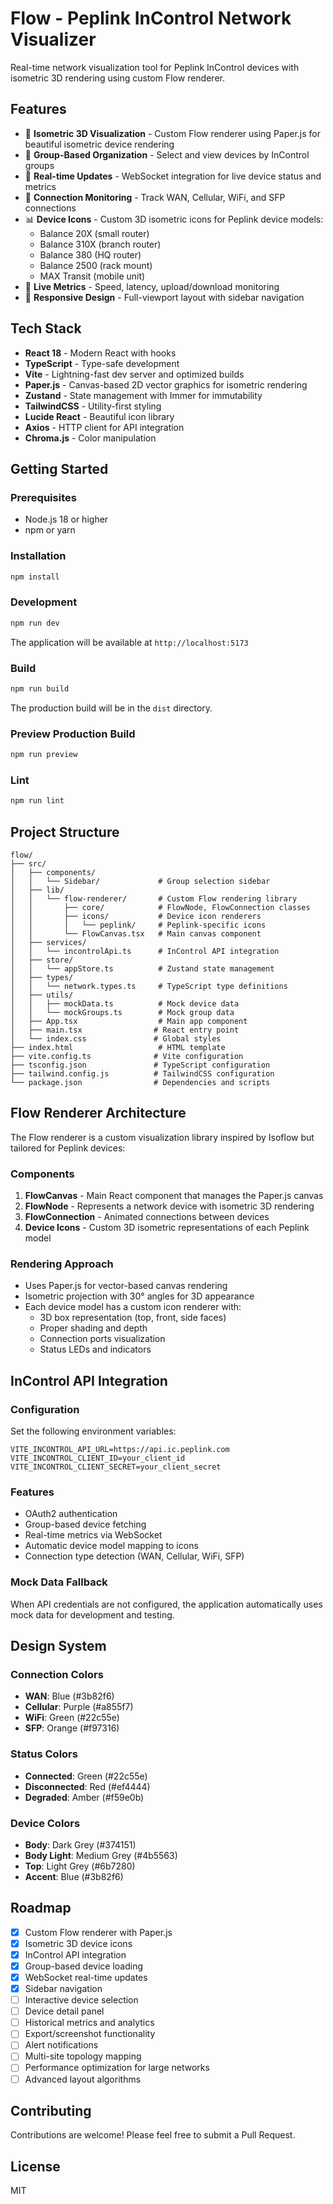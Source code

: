 # Flow - Peplink InControl Network Visualizer

Real-time network visualization tool for Peplink InControl devices with isometric 3D rendering using custom Flow renderer.

## Features

- 🎨 **Isometric 3D Visualization** - Custom Flow renderer using Paper.js for beautiful isometric device rendering
- 🏢 **Group-Based Organization** - Select and view devices by InControl groups
- 📡 **Real-time Updates** - WebSocket integration for live device status and metrics
- 🔌 **Connection Monitoring** - Track WAN, Cellular, WiFi, and SFP connections
- 📊 **Device Icons** - Custom 3D isometric icons for Peplink device models:
  - Balance 20X (small router)
  - Balance 310X (branch router)
  - Balance 380 (HQ router)
  - Balance 2500 (rack mount)
  - MAX Transit (mobile unit)
- 🔄 **Live Metrics** - Speed, latency, upload/download monitoring
- 📱 **Responsive Design** - Full-viewport layout with sidebar navigation

## Tech Stack

- **React 18** - Modern React with hooks
- **TypeScript** - Type-safe development
- **Vite** - Lightning-fast dev server and optimized builds
- **Paper.js** - Canvas-based 2D vector graphics for isometric rendering
- **Zustand** - State management with Immer for immutability
- **TailwindCSS** - Utility-first styling
- **Lucide React** - Beautiful icon library
- **Axios** - HTTP client for API integration
- **Chroma.js** - Color manipulation

## Getting Started

### Prerequisites

- Node.js 18 or higher
- npm or yarn

### Installation

```bash
npm install
```

### Development

```bash
npm run dev
```

The application will be available at `http://localhost:5173`

### Build

```bash
npm run build
```

The production build will be in the `dist` directory.

### Preview Production Build

```bash
npm run preview
```

### Lint

```bash
npm run lint
```

## Project Structure

```
flow/
├── src/
│   ├── components/
│   │   └── Sidebar/             # Group selection sidebar
│   ├── lib/
│   │   └── flow-renderer/       # Custom Flow rendering library
│   │       ├── core/            # FlowNode, FlowConnection classes
│   │       ├── icons/           # Device icon renderers
│   │       │   └── peplink/     # Peplink-specific icons
│   │       └── FlowCanvas.tsx   # Main canvas component
│   ├── services/
│   │   └── incontrolApi.ts      # InControl API integration
│   ├── store/
│   │   └── appStore.ts          # Zustand state management
│   ├── types/
│   │   └── network.types.ts     # TypeScript type definitions
│   ├── utils/
│   │   ├── mockData.ts          # Mock device data
│   │   └── mockGroups.ts        # Mock group data
│   ├── App.tsx                  # Main app component
│   ├── main.tsx                # React entry point
│   └── index.css               # Global styles
├── index.html                   # HTML template
├── vite.config.ts              # Vite configuration
├── tsconfig.json               # TypeScript configuration
├── tailwind.config.js          # TailwindCSS configuration
└── package.json                # Dependencies and scripts
```

## Flow Renderer Architecture

The Flow renderer is a custom visualization library inspired by Isoflow but tailored for Peplink devices:

### Components

1. **FlowCanvas** - Main React component that manages the Paper.js canvas
2. **FlowNode** - Represents a network device with isometric 3D rendering
3. **FlowConnection** - Animated connections between devices
4. **Device Icons** - Custom 3D isometric representations of each Peplink model

### Rendering Approach

- Uses Paper.js for vector-based canvas rendering
- Isometric projection with 30° angles for 3D appearance
- Each device model has a custom icon renderer with:
  - 3D box representation (top, front, side faces)
  - Proper shading and depth
  - Connection ports visualization
  - Status LEDs and indicators

## InControl API Integration

### Configuration

Set the following environment variables:

```env
VITE_INCONTROL_API_URL=https://api.ic.peplink.com
VITE_INCONTROL_CLIENT_ID=your_client_id
VITE_INCONTROL_CLIENT_SECRET=your_client_secret
```

### Features

- OAuth2 authentication
- Group-based device fetching
- Real-time metrics via WebSocket
- Automatic device model mapping to icons
- Connection type detection (WAN, Cellular, WiFi, SFP)

### Mock Data Fallback

When API credentials are not configured, the application automatically uses mock data for development and testing.

## Design System

### Connection Colors

- **WAN**: Blue (#3b82f6)
- **Cellular**: Purple (#a855f7)
- **WiFi**: Green (#22c55e)
- **SFP**: Orange (#f97316)

### Status Colors

- **Connected**: Green (#22c55e)
- **Disconnected**: Red (#ef4444)
- **Degraded**: Amber (#f59e0b)

### Device Colors

- **Body**: Dark Grey (#374151)
- **Body Light**: Medium Grey (#4b5563)
- **Top**: Light Grey (#6b7280)
- **Accent**: Blue (#3b82f6)

## Roadmap

- [x] Custom Flow renderer with Paper.js
- [x] Isometric 3D device icons
- [x] InControl API integration
- [x] Group-based device loading
- [x] WebSocket real-time updates
- [x] Sidebar navigation
- [ ] Interactive device selection
- [ ] Device detail panel
- [ ] Historical metrics and analytics
- [ ] Export/screenshot functionality
- [ ] Alert notifications
- [ ] Multi-site topology mapping
- [ ] Performance optimization for large networks
- [ ] Advanced layout algorithms

## Contributing

Contributions are welcome! Please feel free to submit a Pull Request.

## License

MIT
